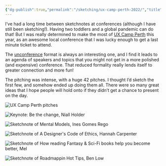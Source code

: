 ```yaml
---
{"dg-publish":true,"permalink":"/sketching/ux-camp-perth-2022/","title":"UX Camp Perth 2022","tags":["sketching","sketchnotes"],"created":"2022-10-21"}
---
```


I’ve had a long time between sketchnotes at conferences (although I have still been sketching!). Having two toddlers and a global pandemic can do that! But I was really determined to make the most of [UX Camp Perth](https://www.uxcamp.co/) this year, as an awesome local conference that I was lucky enough to get a last minute ticket to attend.

The [unconference](https://en.wikipedia.org/wiki/Unconference) format is always an interesting one, and I find it leads to an agenda of speakers and topics that you might not get in a more polished (and expensive) conference. That reduced formality really lends itself to greater connection and more fun!

The pitching was intense, with a huge 42 pitches. I thought I’d sketch the first few, and somehow ended up doing them all. There were so many great ideas that I hope people will hold onto if they didn’t get a chance to present on the day.

![UX Camp Perth pitches](/img/user/assets/sketching/uxcamp22-2.jpeg)

![Keynote: Be the change, Niall Holder](/img/user/assets/sketching/uxcamp22-3.jpeg)

![Sketchnote of Mental Models, Ines Gomes Rego](/img/user/assets/sketching/uxcamp22-4.jpeg)

![Sketchnote of A Designer's Code of Ethics, Hannah Carpenter](/img/user/assets/sketching/uxcamp22-5.jpeg)

![Sketchnote of How reading Fantasy & Sci-Fi books help you become better, Mel](/img/user/assets/sketching/uxcamp22-6.jpeg)

![Sketchnote of Roadmappin Hot Tips, Ben Low](/img/user/assets/sketching/uxcamp22-7.jpeg)